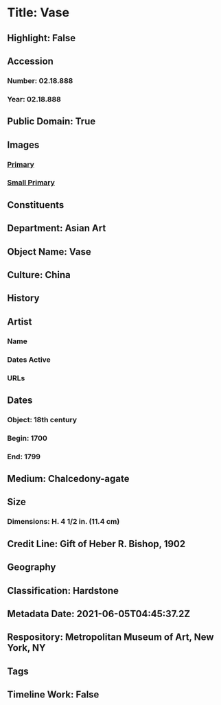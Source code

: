 # Title: Vase
## Highlight: False
## Accession
### Number: 02.18.888
### Year: 02.18.888
## Public Domain: True
## Images
### [Primary](https://images.metmuseum.org/CRDImages/as/original/32749.jpg)
### [Small Primary](https://images.metmuseum.org/CRDImages/as/web-large/32749.jpg)
## Constituents
## Department: Asian Art
## Object Name: Vase
## Culture: China
## History
## Artist
### Name
### Dates Active
### URLs
## Dates
### Object: 18th century
### Begin: 1700
### End: 1799
## Medium: Chalcedony-agate
## Size
### Dimensions: H. 4 1/2 in. (11.4 cm)
## Credit Line: Gift of Heber R. Bishop, 1902
## Geography
## Classification: Hardstone
## Metadata Date: 2021-06-05T04:45:37.2Z
## Respository: Metropolitan Museum of Art, New York, NY
## Tags
## Timeline Work: False